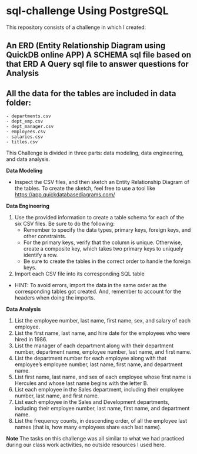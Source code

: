 # sql-challenge Using PostgreSQL

This repository consists of a challenge in which I created:

An ERD (Entity Relationship Diagram using QuickDB online APP)
A SCHEMA sql file based on that ERD
A Query sql file to answer questions for Analysis
--------------------------------------------------------------------------------------------------------------------
All the data for the tables are included in data folder:
-------------------------------------------------------------------------------------------------------------------
    - departments.csv
    - dept_emp.csv
    - dept_manager.csv
    - employees.csv
    - salaries.csv
    - titles.csv


This Challenge is divided in three parts: data modeling, data engineering, and data analysis.

**Data Modeling**
  - Inspect the CSV files, and then sketch an Entity Relationship Diagram of the tables. To create the sketch, feel free to use a tool like https://app.quickdatabasediagrams.com/

**Data Engineering**
1. Use the provided information to create a table schema for each of the six CSV files. Be sure to do the following:
   - Remember to specify the data types, primary keys, foreign keys, and other constraints.
   - For the primary keys, verify that the column is unique. Otherwise, create a composite key, which takes two primary keys to uniquely identify a row.
   - Be sure to create the tables in the correct order to handle the foreign keys.
2. Import each CSV file into its corresponding SQL table

- HINT: To avoid errors, import the data in the same order as the corresponding tables got created. And, remember to account for the headers when doing the imports.

**Data Analysis**
1. List the employee number, last name, first name, sex, and salary of each employee.
2. List the first name, last name, and hire date for the employees who were hired in 1986.
3. List the manager of each department along with their department number, department name, employee number, last name, and first name.
4. List the department number for each employee along with that employee’s employee number, last name, first name, and department name.
5. List first name, last name, and sex of each employee whose first name is Hercules and whose last name begins with the letter B.
6. List each employee in the Sales department, including their employee number, last name, and first name.
7. List each employee in the Sales and Development departments, including their employee number, last name, first name, and department name.
8. List the frequency counts, in descending order, of all the employee last names (that is, how many employees share each last name).

**Note** 
The tasks on this challenge was all similar to what we had practiced during our class work activities, no outside resources I used here.